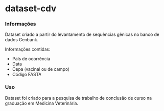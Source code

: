 # dataset-cdv
### Informações

Dataset criado a partir do levantamento de sequências gênicas no banco de dados Genbank.

Informações contidas:
- País de ocorrência
- Data
- Cepa (vacinal ou de campo)
- Código FASTA

### Uso

Dataset foi criado para a pesquisa de trabalho de conclusão de curso na graduação em Medicina Veterinária.
